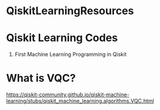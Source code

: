 # QiskitLearningResources

# Qiskit Learning Codes
1. First Machine Learning Programming in Qiskit


# What is VQC?
https://qiskit-community.github.io/qiskit-machine-learning/stubs/qiskit_machine_learning.algorithms.VQC.html
